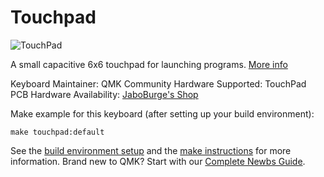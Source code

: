 # Touchpad

![TouchPad](https://static1.squarespace.com/static/561b7180e4b05a82a1747f0b/59d8985903596eb5953e1803/5a43f205e4966b67c55878a2/1521104083905/IMG_2183.jpg?format=2500w)

A small capacitive 6x6 touchpad for launching programs. [More info](https://jacoburge.co.uk/touch-pad/)

Keyboard Maintainer: QMK Community
Hardware Supported: TouchPad PCB
Hardware Availability: [JaboBurge's Shop](https://jacoburge.co.uk/shop)

Make example for this keyboard (after setting up your build environment):

    make touchpad:default

See the [build environment setup](https://docs.qmk.fm/#/getting_started_build_tools) and the [make instructions](https://docs.qmk.fm/#/getting_started_make_guide) for more information. Brand new to QMK? Start with our [Complete Newbs Guide](https://docs.qmk.fm/#/newbs).
